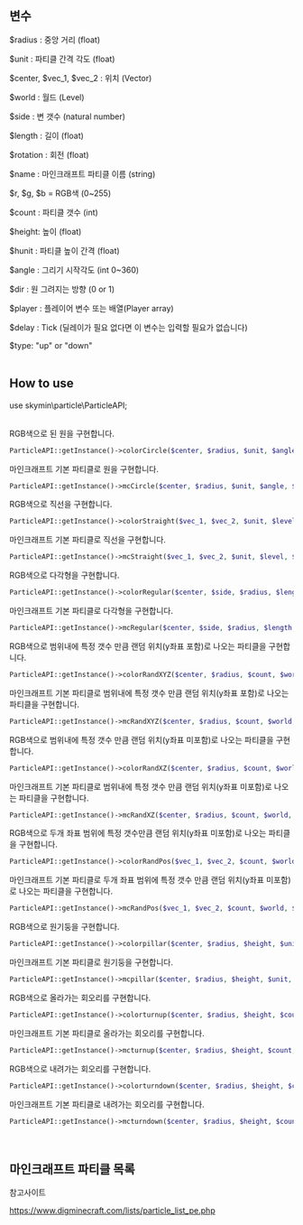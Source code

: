 ## 변수

$radius : 중앙 거리 (float)

$unit : 파티클 간격 각도 (float)

$center, $vec_1, $vec_2 : 위치 (Vector)

$world : 월드 (Level)

$side : 변 갯수 (natural number)

$length : 길이 (float)

$rotation : 회전 (float)

$name : 마인크래프트 파티클 이름 (string)

$r, $g, $b = RGB색 (0~255)

$count : 파티클 갯수 (int)

$height: 높이 (float)

$hunit : 파티클 높이 간격 (float)

$angle : 그리기 시작각도 (int 0~360)

$dir : 원 그려지는 방향 (0 or 1)

$player : 플레이어 변수 또는 배열(Player array)

$delay : Tick (딜레이가 필요 없다면 이 변수는 입력할 필요가 없습니다)

$type: "up" or "down"
</br>
</br>
## How to use

use skymin\particle\ParticleAPI;
</br>
</br>

RGB색으로 된 원을 구현합니다.

```php
ParticleAPI::getInstance()->colorCircle($center, $radius, $unit, $angle, $world, $r, $g, $b, $dir, $players, $delay);
```

마인크래프트 기본 파티클로 원을 구현합니다.

```php
ParticleAPI::getInstance()->mcCircle($center, $radius, $unit, $angle, $world, $name, $dir, $players, $delay);
```

RGB색으로 직선을 구현합니다.

```php
ParticleAPI::getInstance()->colorStraight($vec_1, $vec_2, $unit, $level, $r, $g, $b, $player, $delay);
```

마인크래프트 기본 파티클로 직선을 구현합니다.

```php
ParticleAPI::getInstance()->mcStraight($vec_1, $vec_2, $unit, $level, $name, $player,  $delay);
```

RGB색으로 다각형을 구현합니다.

```php
ParticleAPI::getInstance()->colorRegular($center, $side, $radius, $length, $unit, $rotation, $world, $r, $g, $b, $player);
```

마인크래프트 기본 파티클로 다각형을 구현합니다.

```php
ParticleAPI::getInstance()->mcRegular($center, $side, $radius, $length, $unit, $rotation, $world, $name, $player);
```

RGB색으로 범위내에 특정 갯수 만큼 랜덤 위치(y좌표 포함)로 나오는 파티클을 구현합니다.

```php
ParticleAPI::getInstance()->colorRandXYZ($center, $radius, $count, $world, $r, $g, $b, $player);
```

마인크래프트 기본 파티클로 범위내에 특정 갯수 만큼 랜덤 위치(y좌표 포함)로 나오는 파티클을 구현합니다.

```php
ParticleAPI::getInstance()->mcRandXYZ($center, $radius, $count, $world, $name, $player);
```

RGB색으로 범위내에 특정 갯수 만큼 랜덤 위치(y좌표 미포함)로 나오는 파티클을 구현합니다.

```php
ParticleAPI::getInstance()->colorRandXZ($center, $radius, $count, $world, $r, $g, $b, $player);
```

마인크래프트 기본 파티클로 범위내에 특정 갯수 만큼 랜덤 위치(y좌표 미포함)로 나오는 파티클을 구현합니다.

```php
ParticleAPI::getInstance()->mcRandXZ($center, $radius, $count, $world, $name, $player);
```

RGB색으로 두개 좌표 범위에 특정 갯수만큼 랜덤 위치(y좌표 미포함)로 나오는 파티클을 구현합니다.

```php
ParticleAPI::getInstance()->colorRandPos($vec_1, $vec_2, $count, $world, $r, $g, $b, $player);
```

마인크래프트 기본 파티클로 두개 좌표 범위에 특정 갯수 만큼 랜덤 위치(y좌표 미포함)로 나오는 파티클을 구현합니다.

```php
ParticleAPI::getInstance()->mcRandPos($vec_1, $vec_2, $count, $world, $name, $player);
```

RGB색으로 원기둥을 구현합니다.

```php
ParticleAPI::getInstance()->colorpillar($center, $radius, $height, $unit, $hunit, $angle, $world, $r, $g, $b, $player);
```

마인크래프트 기본 파티클로 원기둥을 구현합니다.

```php
ParticleAPI::getInstance()->mcpillar($center, $radius, $height, $unit, $hunit, $angle, $world, $name, $player);
```

RGB색으로 올라가는 회오리를 구현합니다.

```php
ParticleAPI::getInstance()->colorturnup($center, $radius, $height, $count, $unit, $hunit, $world, $r, $g, $b, $player);
```

마인크래프트 기본 파티클로 올라가는 회오리를 구현합니다.

```php
ParticleAPI::getInstance()->mcturnup($center, $radius, $height, $count, $unit, $hunit, $world, $name, $player);
```

RGB색으로 내려가는 회오리를 구현합니다.

```php
ParticleAPI::getInstance()->colorturndown($center, $radius, $height, $count, $unit, $hunit, $world, $r, $g, $b, $player);
```

마인크래프트 기본 파티클로 내려가는 회오리를 구현합니다.

```php
ParticleAPI::getInstance()->mcturndown($center, $radius, $height, $count, $unit, $hunit, $world, $name, $player);
```

</br>

## 마인크래프트 파티클 목록

참고사이트

https://www.digminecraft.com/lists/particle_list_pe.php
